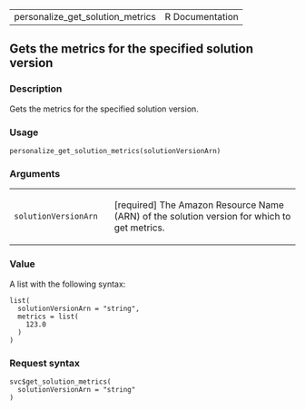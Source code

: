 <table style="width: 100%;">
<tbody>
<tr class="odd">
<td>personalize_get_solution_metrics</td>
<td style="text-align: right;">R Documentation</td>
</tr>
</tbody>
</table>

## Gets the metrics for the specified solution version

### Description

Gets the metrics for the specified solution version.

### Usage

    personalize_get_solution_metrics(solutionVersionArn)

### Arguments

<table>
<colgroup>
<col style="width: 35%" />
<col style="width: 65%" />
</colgroup>
<tbody>
<tr class="odd">
<td><code
id="personalize_get_solution_metrics_:_solutionVersionArn">solutionVersionArn</code></td>
<td><p>[required] The Amazon Resource Name (ARN) of the solution version
for which to get metrics.</p></td>
</tr>
</tbody>
</table>

### Value

A list with the following syntax:

    list(
      solutionVersionArn = "string",
      metrics = list(
        123.0
      )
    )

### Request syntax

    svc$get_solution_metrics(
      solutionVersionArn = "string"
    )

